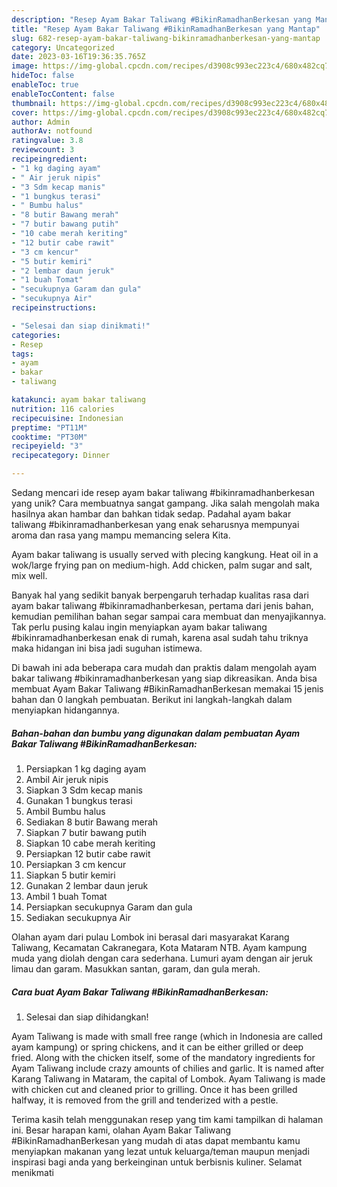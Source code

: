 ```yaml
---
description: "Resep Ayam Bakar Taliwang #BikinRamadhanBerkesan yang Mantap"
title: "Resep Ayam Bakar Taliwang #BikinRamadhanBerkesan yang Mantap"
slug: 682-resep-ayam-bakar-taliwang-bikinramadhanberkesan-yang-mantap
category: Uncategorized
date: 2023-03-16T19:36:35.765Z
image: https://img-global.cpcdn.com/recipes/d3908c993ec223c4/680x482cq70/ayam-bakar-taliwang-bikinramadhanberkesan-foto-resep-utama.jpg
hideToc: false
enableToc: true
enableTocContent: false
thumbnail: https://img-global.cpcdn.com/recipes/d3908c993ec223c4/680x482cq70/ayam-bakar-taliwang-bikinramadhanberkesan-foto-resep-utama.jpg
cover: https://img-global.cpcdn.com/recipes/d3908c993ec223c4/680x482cq70/ayam-bakar-taliwang-bikinramadhanberkesan-foto-resep-utama.jpg
author: Admin
authorAv: notfound
ratingvalue: 3.8
reviewcount: 3
recipeingredient:
- "1 kg daging ayam"
- " Air jeruk nipis"
- "3 Sdm kecap manis"
- "1 bungkus terasi"
- " Bumbu halus"
- "8 butir Bawang merah"
- "7 butir bawang putih"
- "10 cabe merah keriting"
- "12 butir cabe rawit"
- "3 cm kencur"
- "5 butir kemiri"
- "2 lembar daun jeruk"
- "1 buah Tomat"
- "secukupnya Garam dan gula"
- "secukupnya Air"
recipeinstructions:

- "Selesai dan siap dinikmati!"
categories:
- Resep
tags:
- ayam
- bakar
- taliwang

katakunci: ayam bakar taliwang 
nutrition: 116 calories
recipecuisine: Indonesian
preptime: "PT11M"
cooktime: "PT30M"
recipeyield: "3"
recipecategory: Dinner

---
```





Sedang mencari ide resep ayam bakar taliwang #bikinramadhanberkesan yang unik? Cara membuatnya sangat gampang. Jika salah mengolah maka hasilnya akan hambar dan bahkan tidak sedap. Padahal ayam bakar taliwang #bikinramadhanberkesan yang enak seharusnya mempunyai aroma dan rasa yang mampu memancing selera Kita.





Ayam bakar taliwang is usually served with plecing kangkung. Heat oil in a wok/large frying pan on medium-high. Add chicken, palm sugar and salt, mix well.

Banyak hal yang sedikit banyak berpengaruh terhadap kualitas rasa dari ayam bakar taliwang #bikinramadhanberkesan, pertama dari jenis bahan, kemudian pemilihan bahan segar sampai cara membuat dan menyajikannya. Tak perlu pusing kalau ingin menyiapkan ayam bakar taliwang #bikinramadhanberkesan enak di rumah, karena asal sudah tahu triknya maka hidangan ini bisa jadi suguhan istimewa.






Di bawah ini ada beberapa cara mudah dan praktis dalam mengolah ayam bakar taliwang #bikinramadhanberkesan yang siap dikreasikan. Anda bisa membuat Ayam Bakar Taliwang #BikinRamadhanBerkesan memakai 15 jenis bahan dan 0 langkah pembuatan. Berikut ini langkah-langkah dalam menyiapkan hidangannya.

<!--inarticleads1-->

##### Bahan-bahan dan bumbu yang digunakan dalam pembuatan Ayam Bakar Taliwang #BikinRamadhanBerkesan:

1. Persiapkan 1 kg daging ayam
1. Ambil  Air jeruk nipis
1. Siapkan 3 Sdm kecap manis
1. Gunakan 1 bungkus terasi
1. Ambil  Bumbu halus
1. Sediakan 8 butir Bawang merah
1. Siapkan 7 butir bawang putih
1. Siapkan 10 cabe merah keriting
1. Persiapkan 12 butir cabe rawit
1. Persiapkan 3 cm kencur
1. Siapkan 5 butir kemiri
1. Gunakan 2 lembar daun jeruk
1. Ambil 1 buah Tomat
1. Persiapkan secukupnya Garam dan gula
1. Sediakan secukupnya Air


Olahan ayam dari pulau Lombok ini berasal dari masyarakat Karang Taliwang, Kecamatan Cakranegara, Kota Mataram NTB. Ayam kampung muda yang diolah dengan cara sederhana. Lumuri ayam dengan air jeruk limau dan garam. Masukkan santan, garam, dan gula merah. 

<!--inarticleads2-->

##### Cara buat Ayam Bakar Taliwang #BikinRamadhanBerkesan:


1. Selesai dan siap dihidangkan!

Ayam Taliwang is made with small free range (which in Indonesia are called ayam kampung) or spring chickens, and it can be either grilled or deep fried. Along with the chicken itself, some of the mandatory ingredients for Ayam Taliwang include crazy amounts of chilies and garlic. It is named after Karang Taliwang in Mataram, the capital of Lombok. Ayam Taliwang is made with chicken cut and cleaned prior to grilling. Once it has been grilled halfway, it is removed from the grill and tenderized with a pestle. 

Terima kasih telah menggunakan resep yang tim kami tampilkan di halaman ini. Besar harapan kami, olahan Ayam Bakar Taliwang #BikinRamadhanBerkesan yang mudah di atas dapat membantu kamu menyiapkan makanan yang lezat untuk keluarga/teman maupun menjadi inspirasi bagi anda yang berkeinginan untuk berbisnis kuliner. Selamat menikmati
